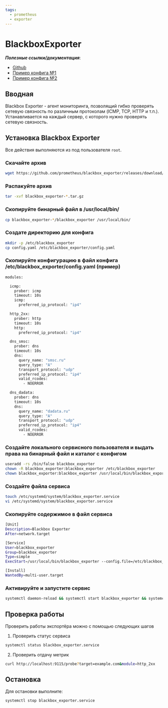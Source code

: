 ```yaml
---
tags:
  - prometheus
  - exporter
---
```


# BlackboxExporter

**_Полезные cсылки/документация_**:

* [Github](https://github.com/prometheus/blackbox_exporter)
* [Пример конфига №1](https://github.com/prometheus/blackbox_exporter/blob/master/blackbox.yml)
* [Пример конфига №2](https://github.com/prometheus/blackbox_exporter/blob/master/example.yml)



## Вводная
Blackbox Exporter - агент мониторинга, позволящий гибко проверять сетевую связность по различным протоколам (ICMP, TCP, HTTP и т.п.). Устанавливается на каждый сервер, с которого нужно проверять сетевую связность.



## Установка Blackbox Exporter
Все действия выполняются из под пользователя `root`.

### Скачайте архив
```bash
wget https://github.com/prometheus/blackbox_exporter/releases/download/v0.27.0/blackbox_exporter-0.27.0.linux-amd64.tar.gz
```

### Распакуйте архив
```bash
tar -xvf blackbox_exporter-*.tar.gz
```

### Скопируйте бинарный файл в /usr/local/bin/
```bash
cp blackbox_exporter-*/blackbox_exporter /usr/local/bin/
```

### Создате директорию для конфига
```bash
mkdir -p /etc/blackbox_exporter
cp config.yaml /etc/blackbox_exporter/config.yaml
```

### Скопируйте конфигурацию в файл конфига /etc/blackbox_exporter/config.yaml (пример)
```bash
modules:

  icmp:
    prober: icmp
    timeout: 10s
    icmp:
      preferred_ip_protocol: "ip4"

  http_2xx:
    prober: http
    timeout: 10s
    http:
      preferred_ip_protocol: "ip4"

  dns_smsc:
    prober: dns
    timeout: 10s
    dns:
      query_name: "smsc.ru"
      query_type: "A"
      transport_protocol: "udp"
      preferred_ip_protocol: "ip4" 
      valid_rcodes:
        - NOERROR

  dns_dadata:
    prober: dns
    timeout: 10s
    dns:
      query_name: "dadata.ru"
      query_type: "A"
      transport_protocol: "udp"
      preferred_ip_protocol: "ip4" 
      valid_rcodes:
        - NOERROR
```


### Создайте локального сервисного пользователя и выдать права на бинарный файл и каталог с конфигом
```bash
useradd -rs /bin/false blackbox_exporter
chown -R blackbox_exporter:blackbox_exporter /etc/blackbox_exporter
chown blackbox_exporter:blackbox_exporter /usr/local/bin/blackbox_exporter
```

### Создайте файла сервиса
```bash
touch /etc/systemd/system/blackbox_exporter.service
vi /etc/systemd/system/blackbox_exporter.service 
```

### Скопируйте содержимое в файл сервиса
```bash
[Unit]
Description=Blackbox Exporter
After=network.target

[Service]
User=blackbox_exporter
Group=blackbox_exporter
Type=simple
ExecStart=/usr/local/bin/blackbox_exporter --config.file=/etc/blackbox_exporter/config.yaml --web.listen-address=:9115

[Install]
WantedBy=multi-user.target
```

### Активируйте и запустите сервис
```bash
systemctl daemon-reload && systemctl start blackbox_exporter && systemctl enable blackbox_exporter
```


## Проверка работы
Проверить работы экспортёра можно с помощью следующих шагов

1. Проверить статус сервиса
```bash
systemctl status blackbox_exporter.service
```
2. Проверить отдачу метрик
```bash
curl http://localhost:9115/probe?target=example.com&module=http_2xx
```



## Остановка
Для остановки выполните:
```bash
systemctl stop blackbox_exporter.service
```